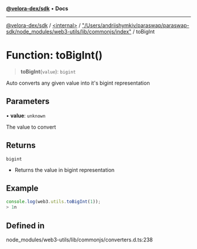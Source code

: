 [**@velora-dex/sdk**](../../../../README.md) • **Docs**

***

[@velora-dex/sdk](../../../../globals.md) / [\<internal\>](../../../README.md) / ["/Users/andriishymkiv/paraswap/paraswap-sdk/node\_modules/web3-utils/lib/commonjs/index"](../README.md) / toBigInt

# Function: toBigInt()

> **toBigInt**(`value`): `bigint`

Auto converts any given value into it's bigint representation

## Parameters

• **value**: `unknown`

The value to convert

## Returns

`bigint`

- Returns the value in bigint representation

## Example

```ts
console.log(web3.utils.toBigInt(1));
> 1n
```

## Defined in

node\_modules/web3-utils/lib/commonjs/converters.d.ts:238
